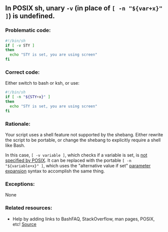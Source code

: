 ## In POSIX sh, unary `-v` (in place of `[ -n "${var+x}" ]`) is undefined.

### Problematic code:

```sh
#!/bin/sh
if [ -v STY ]
then
  echo "STY is set, you are using screen"
fi
```

### Correct code:

Either switch to bash or ksh, or use:
```sh
#!/bin/sh
if [ -n "${STY+x}" ]
then
  echo "STY is set, you are using screen"
fi
```

### Rationale:

Your script uses a shell feature not supported by the shebang. Either rewrite the script to be portable, or change the shebang to explicitly require a shell like Bash.

In this case, `[ -v variable ]`, which checks if a variable is set, is [not specified by POSIX](https://pubs.opengroup.org/onlinepubs/9699919799/utilities/test.html).  It can be replaced with the portable `[ -n "${variable+x}" ]`, which uses the "alternative value if set" [parameter expansion](https://pubs.opengroup.org/onlinepubs/9699919799/utilities/V3_chap02.html#tag_18_06_02) syntax to accomplish the same thing.

### Exceptions:

None

### Related resources:

* Help by adding links to BashFAQ, StackOverflow, man pages, POSIX, etc!
[Source](https://github.com/koalaman/shellcheck/wiki/SC3016)

